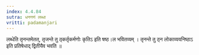 ```yaml
---
index: 4.4.84
sutra: धनगणं लब्धा
vritti: padamanjari
---
```


 लब्धेति तृनन्तमेतत्, तृजन्ते तु ठ्कर्तृकर्मणोः कृतिऽ इति षष्ठ।ल भवितव्यम् । तृनन्ते तु ठ्न लोकाव्ययनिष्ठाऽ इति प्रतिषेधाद् द्वितीयैव भवति ॥